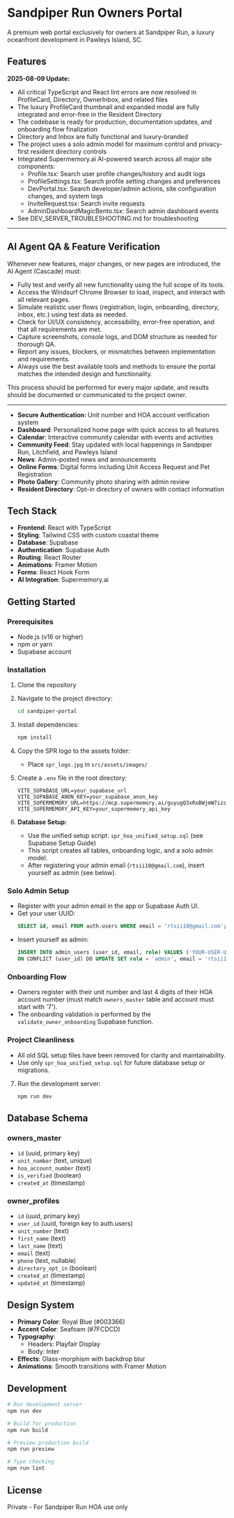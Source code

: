 # Sandpiper Run Owners Portal

A premium web portal exclusively for owners at Sandpiper Run, a luxury oceanfront development in Pawleys Island, SC.

## Features

**2025-08-09 Update:**
- All critical TypeScript and React lint errors are now resolved in ProfileCard, Directory, OwnerInbox, and related files
- The luxury ProfileCard thumbnail and expanded modal are fully integrated and error-free in the Resident Directory
- The codebase is ready for production, documentation updates, and onboarding flow finalization
- Directory and Inbox are fully functional and luxury-branded
- The project uses a solo admin model for maximum control and privacy-first resident directory controls
- Integrated Supermemory.ai AI-powered search across all major site components:
  - Profile.tsx: Search user profile changes/history and audit logs
  - ProfileSettings.tsx: Search profile setting changes and preferences
  - DevPortal.tsx: Search developer/admin actions, site configuration changes, and system logs
  - InviteRequest.tsx: Search invite requests
  - AdminDashboardMagicBento.tsx: Search admin dashboard events
- See DEV_SERVER_TROUBLESHOOTING.md for troubleshooting

---

## AI Agent QA & Feature Verification

Whenever new features, major changes, or new pages are introduced, the AI Agent (Cascade) must:
- Fully test and verify all new functionality using the full scope of its tools.
- Access the Windsurf Chrome Browser to load, inspect, and interact with all relevant pages.
- Simulate realistic user flows (registration, login, onboarding, directory, inbox, etc.) using test data as needed.
- Check for UI/UX consistency, accessibility, error-free operation, and that all requirements are met.
- Capture screenshots, console logs, and DOM structure as needed for thorough QA.
- Report any issues, blockers, or mismatches between implementation and requirements.
- Always use the best available tools and methods to ensure the portal matches the intended design and functionality.

This process should be performed for every major update, and results should be documented or communicated to the project owner.

---


- **Secure Authentication**: Unit number and HOA account verification system
- **Dashboard**: Personalized home page with quick access to all features
- **Calendar**: Interactive community calendar with events and activities
- **Community Feed**: Stay updated with local happenings in Sandpiper Run, Litchfield, and Pawleys Island
- **News**: Admin-posted news and announcements
- **Online Forms**: Digital forms including Unit Access Request and Pet Registration
- **Photo Gallery**: Community photo sharing with admin review
- **Resident Directory**: Opt-in directory of owners with contact information

## Tech Stack

- **Frontend**: React with TypeScript
- **Styling**: Tailwind CSS with custom coastal theme
- **Database**: Supabase
- **Authentication**: Supabase Auth
- **Routing**: React Router
- **Animations**: Framer Motion
- **Forms**: React Hook Form
- **AI Integration**: Supermemory.ai

## Getting Started

### Prerequisites

- Node.js (v16 or higher)
- npm or yarn
- Supabase account

### Installation

1. Clone the repository
2. Navigate to the project directory:
   ```bash
   cd sandpiper-portal
   ```

3. Install dependencies:
   ```bash
   npm install
   ```

4. Copy the SPR logo to the assets folder:
   - Place `spr_logo.jpg` in `src/assets/images/`

5. Create a `.env` file in the root directory:
   ```env
   VITE_SUPABASE_URL=your_supabase_url
   VITE_SUPABASE_ANON_KEY=your_supabase_anon_key
   VITE_SUPERMEMORY_URL=https://mcp.supermemory.ai/guyugQ3xRxBWjmW7izcQx/sse
   VITE_SUPERMEMORY_API_KEY=your_supermemory_api_key
   ```

6. **Database Setup:**
   - Use the unified setup script: `spr_hoa_unified_setup.sql` (see Supabase Setup Guide)
   - This script creates all tables, onboarding logic, and a solo admin model.
   - After registering your admin email (`rtsii10@gmail.com`), insert yourself as admin (see below).

### Solo Admin Setup

- Register with your admin email in the app or Supabase Auth UI.
- Get your user UUID:
  ```sql
  SELECT id, email FROM auth.users WHERE email = 'rtsii10@gmail.com';
  ```
- Insert yourself as admin:
  ```sql
  INSERT INTO admin_users (user_id, email, role) VALUES ('YOUR-USER-UUID', 'rtsii10@gmail.com', 'admin')
  ON CONFLICT (user_id) DO UPDATE SET role = 'admin', email = 'rtsii10@gmail.com';
  ```

### Onboarding Flow
- Owners register with their unit number and last 4 digits of their HOA account number (must match `owners_master` table and account must start with '7').
- The onboarding validation is performed by the `validate_owner_onboarding` Supabase function.

### Project Cleanliness
- All old SQL setup files have been removed for clarity and maintainability.
- Use only `spr_hoa_unified_setup.sql` for future database setup or migrations.

7. Run the development server:
   ```bash
   npm run dev
   ```

## Database Schema

### owners_master
- `id` (uuid, primary key)
- `unit_number` (text, unique)
- `hoa_account_number` (text)
- `is_verified` (boolean)
- `created_at` (timestamp)

### owner_profiles
- `id` (uuid, primary key)
- `user_id` (uuid, foreign key to auth.users)
- `unit_number` (text)
- `first_name` (text)
- `last_name` (text)
- `email` (text)
- `phone` (text, nullable)
- `directory_opt_in` (boolean)
- `created_at` (timestamp)
- `updated_at` (timestamp)

## Design System

- **Primary Color**: Royal Blue (#003366)
- **Accent Color**: Seafoam (#7FCDCD)
- **Typography**: 
  - Headers: Playfair Display
  - Body: Inter
- **Effects**: Glass-morphism with backdrop blur
- **Animations**: Smooth transitions with Framer Motion

## Development

```bash
# Run development server
npm run dev

# Build for production
npm run build

# Preview production build
npm run preview

# Type checking
npm run lint
```

## License

Private - For Sandpiper Run HOA use only